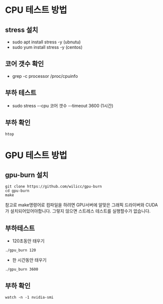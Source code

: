 
# CPU 테스트 방법
## stress 설치
- sudo apt install stress -y (ubnutu)
- sudo yum install stress -y (centos)

## 코어 갯수 확인
- grep -c processor /proc/cpuinfo

## 부하 테스트
- sudo stress --cpu 코어 갯수 --timeout 3600 (1시간)

## 부하 확인
```
htop
```

# GPU 테스트 방법

## gpu-burn 설치
```
git clone https://github.com/wilicc/gpu-burn
cd gpu-burn
make
```
참고로 make명령어로 컴파일을 하려면
GPU서버에 알맞은 그래픽 드라이버와 CUDA가 설치되어있어야합니다.
그렇지 않으면 스트레스 테스트를 실행할수가 없습니다.

## 부하테스트 
- 120초동안 태우기
```
./gpu_burn 120
```
- 한 시간동안 태우기
```
./gpu_burn 3600
```

## 부하 확인
```
watch -n -1 nvidia-smi
```
